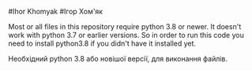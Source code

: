 #Ihor Khomyak
#Ігор Хом'як


Most or all files in this repository require python 3.8 or newer.
It doesn't work with python 3.7 or earlier versions.
So in order to run this code you need to install python3.8 if you didn't have it installed yet.


Необхідний python 3.8 або новішої версії, для виконання файлів.

